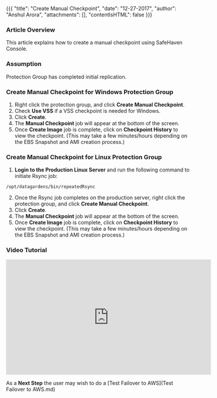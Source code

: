 {{{
  "title": "Create Manual Checkpoint",
  "date": "12-27-2017",
  "author": "Anshul Arora",
  "attachments": [],
  "contentIsHTML": false
}}}

### Article Overview
This article explains how to create a manual checkpoint using SafeHaven Console.

### Assumption
Protection Group has completed initial replication.

### Create Manual Checkpoint for Windows Protection Group
1. Right click the protection group, and click **Create Manual Checkpoint**.
2. Check **Use VSS** if a VSS checkpoint is needed for Windows.
3. Click **Create**.
4. The **Manual Checkpoint** job will appear at the bottom of the screen.
5. Once **Create Image** job is complete, click on **Checkpoint History** to view the checkpoint. (This may take a few minutes/hours depending on the EBS Snapshot and AMI creation process.)

### Create Manual Checkpoint for Linux Protection Group
1. **Login to the Production Linux Server** and run the following command to initiate Rsync job:
```
/opt/datagardens/bin/repeatedRsync
```
2. Once the Rsync job completes on the production server, right click the protection group, and click **Create Manual Checkpoint**.
3. Click **Create**.
4. The **Manual Checkpoint** job will appear at the bottom of the screen.
5. Once **Create Image** job is complete, click on **Checkpoint History** to view the checkpoint. (This may take a few minutes/hours depending on the EBS Snapshot and AMI creation process.)

### Video Tutorial
<p>
<iframe width="560" height="315" src="https://www.youtube.com/embed/OG60GTH7rUw" frameborder="0" gesture="media" allow="encrypted-media" allowfullscreen></iframe>
</p>

As a **Next Step** the user may wish to do a [Test Failover to AWS](Test Failover to AWS.md)
